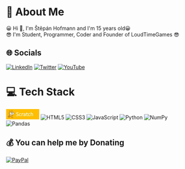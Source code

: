 # 💫 About Me
😀 Hi 👋, I'm Štěpán Hofmann and I'm 15 years old😀<br>😎 I'm Student, Programmer, Coder and Founder of LoudTimeGames 😎<br>


## 🌐 Socials
[![LinkedIn](https://img.shields.io/badge/LinkedIn-%230077B5.svg?logo=linkedin&logoColor=white)](https://linkedin.com/in/štěpán-hofmann-b3264b22b) [![Twitter](https://img.shields.io/badge/Twitter-%231DA1F2.svg?logo=Twitter&logoColor=white)](https://twitter.com/stepanhofmann26) [![YouTube](https://img.shields.io/badge/YouTube-%23FF0000.svg?logo=YouTube&logoColor=white)](https://youtube.com/@neonek26) 

# 💻 Tech Stack
![Scratch](https://github.com/neonek26/testgraph2/blob/main/scratch%20logo%20(1).jpg) ![HTML5](https://img.shields.io/badge/html5-%23E34F26.svg?style=for-the-badge&logo=html5&logoColor=white) ![CSS3](https://img.shields.io/badge/css3-%231572B6.svg?style=for-the-badge&logo=css3&logoColor=white) ![JavaScript](https://img.shields.io/badge/javascript-%23323330.svg?style=for-the-badge&logo=javascript&logoColor=%23F7DF1E) ![Python](https://img.shields.io/badge/python-3670A0?style=for-the-badge&logo=python&logoColor=ffdd54) ![NumPy](https://img.shields.io/badge/numpy-%23013243.svg?style=for-the-badge&logo=numpy&logoColor=white) ![Pandas](https://img.shields.io/badge/pandas-%23150458.svg?style=for-the-badge&logo=pandas&logoColor=white) 


  ## 💰 You can help me by Donating
  [![PayPal](https://img.shields.io/badge/PayPal-00457C?style=for-the-badge&logo=paypal&logoColor=white)](https://paypal.me/stepanhofmann) 
